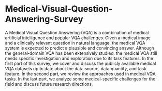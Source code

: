 # Medical-Visual-Question-Answering-Survey

A Medical Visual Question Answering (VQA) is a combination of medical artificial intelligence and popular VQA challenges. Given a medical image and a clinically relevant question in natural language, the medical VQA system is expected to predict a plausible and convincing answer. Although the general-domain VQA has been extensively studied, the medical VQA still needs specific investigation and exploration due to its task features. In the first part of this survey, we cover and discuss the publicly available medical VQA datasets up to date about the data source, data quantity, and task feature. In the second part, we review the approaches used in medical VQA tasks. In the last part, we analyze some medical-specific challenges for the field and discuss future research directions.
